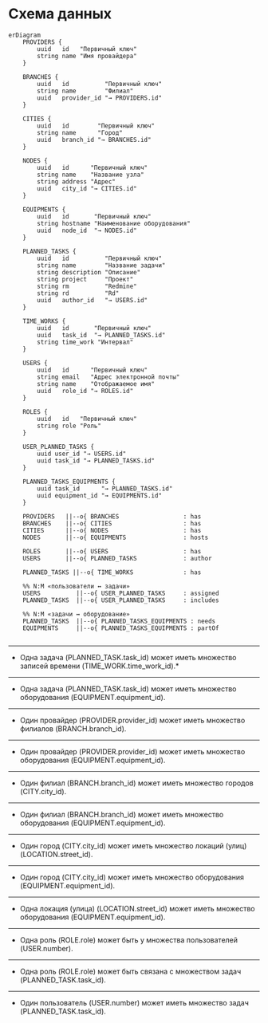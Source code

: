 # Схема данных

```mermaid
erDiagram
    PROVIDERS {
        uuid   id   "Первичный ключ"
        string name "Имя провайдера"
    }

    BRANCHES {
        uuid   id          "Первичный ключ"
        string name        "Филиал"
        uuid   provider_id "→ PROVIDERS.id"
    }

    CITIES {
        uuid   id        "Первичный ключ"
        string name      "Город"
        uuid   branch_id "→ BRANCHES.id"
    }

    NODES {
        uuid   id      "Первичный ключ"
        string name    "Название узла"
        string address "Адрес"
        uuid   city_id "→ CITIES.id"
    }

    EQUIPMENTS {
        uuid   id       "Первичный ключ"
        string hostname "Наименование оборудования"
        uuid   node_id  "→ NODES.id"
    }

    PLANNED_TASKS {
        uuid   id          "Первичный ключ"
        string name        "Название задачи"
        string description "Описание"
        string project     "Проект"
        string rm          "Redmine"
        string rd          "Rd"
        uuid   author_id   "→ USERS.id"
    }

    TIME_WORKS {
        uuid   id       "Первичный ключ"
        uuid   task_id  "→ PLANNED_TASKS.id"
        string time_work "Интервал"
    }

    USERS {
        uuid   id      "Первичный ключ"
        string email   "Адрес электронной почты"
        string name    "Отображаемое имя"
        uuid   role_id "→ ROLES.id"
    }

    ROLES {
        uuid   id   "Первичный ключ"
        string role "Роль"
    }

    USER_PLANNED_TASKS {
        uuid user_id "→ USERS.id"
        uuid task_id "→ PLANNED_TASKS.id"
    }

    PLANNED_TASKS_EQUIPMENTS {
        uuid task_id      "→ PLANNED_TASKS.id"
        uuid equipment_id "→ EQUIPMENTS.id"
    }

    PROVIDERS   ||--o{ BRANCHES                  : has
    BRANCHES    ||--o{ CITIES                    : has
    CITIES      ||--o{ NODES                     : has
    NODES       ||--o{ EQUIPMENTS                : hosts

    ROLES       ||--o{ USERS                     : has
    USERS       ||--o{ PLANNED_TASKS             : author

    PLANNED_TASKS ||--o{ TIME_WORKS              : has

    %% N:M «пользователи ↔ задачи»
    USERS          ||--o{ USER_PLANNED_TASKS     : assigned
    PLANNED_TASKS  ||--o{ USER_PLANNED_TASKS     : includes

    %% N:M «задачи ↔ оборудование»
    PLANNED_TASKS  ||--o{ PLANNED_TASKS_EQUIPMENTS : needs
    EQUIPMENTS     ||--o{ PLANNED_TASKS_EQUIPMENTS : partOf


```

---

- Одна задача (PLANNED_TASK.task_id) может иметь множество записей времени (TIME_WORK.time_work_id).\*

---

- Одна задача (PLANNED_TASK.task_id) может иметь множество оборудования (EQUIPMENT.equipment_id).

---

- Один провайдер (PROVIDER.provider_id) может иметь множество филиалов (BRANCH.branch_id).

---

- Один провайдер (PROVIDER.provider_id) может иметь множество оборудования (EQUIPMENT.equipment_id).

---

- Один филиал (BRANCH.branch_id) может иметь множество городов (CITY.city_id).

---

- Один филиал (BRANCH.branch_id) может иметь множество оборудования (EQUIPMENT.equipment_id).

---

- Один город (CITY.city_id) может иметь множество локаций (улиц) (LOCATION.street_id).

---

- Один город (CITY.city_id) может иметь множество оборудования (EQUIPMENT.equipment_id).

---

- Одна локация (улица) (LOCATION.street_id) может иметь множество оборудования (EQUIPMENT.equipment_id).

---

- Одна роль (ROLE.role) может быть у множества пользователей (USER.number).

---

- Одна роль (ROLE.role) может быть связана с множеством задач (PLANNED_TASK.task_id).

---

- Один пользователь (USER.number) может иметь множество задач (PLANNED_TASK.task_id).
